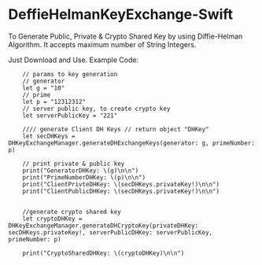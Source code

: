 # DeffieHelmanKeyExchange-Swift
To Generate Public, Private & Crypto Shared Key by using Diffie-Helman Algorithm.
It accepts maximum number of String Integers. 

Just Download and Use.
Example Code:

        // params to key generation
        // generator
        let g = "10" 
        // prime
        let p = "12312312" 
        // server public key, to create crypto key
        let serverPublicKey = "221" 
        
        //// generate Client DH Keys // return object "DHKey"
        let secDHKeys = DHKeyExchangeManager.generateDHExchangeKeys(generator: g, primeNumber: p) 
        
        // print private & public key
        print("GeneratorDHKey: \(g)\n\n")
        print("PrimeNumberDHKey: \(p)\n\n")
        print("ClientPrivteDHKey: \(secDHKeys.privateKey!)\n\n")
        print("ClientPublicDHKey: \(secDHKeys.privateKey!)\n\n")
        
        
        //generate crypto shared key
        let cryptoDHKey = DHKeyExchangeManager.generateDHCryptoKey(privateDHKey: secDHKeys.privateKey!, serverPublicDHKey: serverPublicKey, primeNumber: p)
        
        print("CryptoSharedDHKey: \(cryptoDHKey)\n\n")
